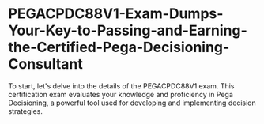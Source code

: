 # PEGACPDC88V1-Exam-Dumps-Your-Key-to-Passing-and-Earning-the-Certified-Pega-Decisioning-Consultant
To start, let's delve into the details of the PEGACPDC88V1 exam. This certification exam evaluates your knowledge and proficiency in Pega Decisioning, a powerful tool used for developing and implementing decision strategies. 
